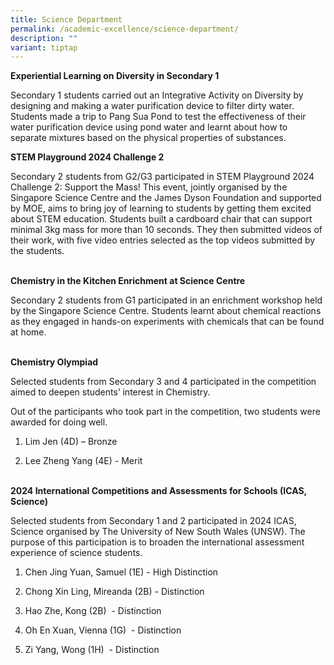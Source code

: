 ```yaml
---
title: Science Department
permalink: /academic-excellence/science-department/
description: ""
variant: tiptap
---
```

<p><strong>Experiential Learning on Diversity in Secondary 1</strong>
</p>
<p>Secondary 1 students carried out an Integrative Activity on Diversity
by designing and making a water purification device to filter dirty water.
Students made a trip to Pang Sua Pond to test the effectiveness of their
water purification device using pond water and learnt about how to separate
mixtures based on the physical properties of substances.</p>
<p></p>
<p><strong>STEM Playground 2024 Challenge 2</strong>
</p>
<p>Secondary 2 students from G2/G3 participated in STEM Playground 2024 Challenge
2: Support the Mass! This event, jointly organised by the Singapore Science
Centre and the James Dyson Foundation and supported by MOE, aims to bring
joy of learning to students by getting them excited about STEM education.
Students built a cardboard chair that can support minimal 3kg mass for
more than 10 seconds. They then submitted videos of their work, with five
video entries selected as the top videos submitted by the students.&nbsp;&nbsp;</p>
<p>
<br><strong>Chemistry in the Kitchen Enrichment at Science Centre&nbsp;</strong>
</p>
<p>Secondary 2 students from G1 participated in an enrichment workshop held
by the Singapore Science Centre. Students learnt about chemical reactions
as they engaged in hands-on experiments with chemicals that can be found
at home.</p>
<p>
<br><strong>Chemistry Olympiad</strong>
</p>
<p>Selected students from Secondary 3 and 4 participated in the competition
aimed to deepen students’ interest in Chemistry.&nbsp;</p>
<p>Out of the participants who took part in the competition, two students
were awarded for doing well.</p>
<ol data-tight="true" class="tight">
<li>
<p>Lim Jen (4D) – Bronze</p>
</li>
<li>
<p>Lee Zheng Yang (4E) - Merit</p>
</li>
</ol>
<p>
<br><strong>2024 International Competitions and Assessments for Schools (ICAS, Science)</strong>
</p>
<p>Selected students from Secondary 1 and 2 participated in 2024 ICAS, Science
organised by The University of New South Wales (UNSW). The purpose of this
participation is to broaden the international assessment experience of
science students.</p>
<ol data-tight="true" class="tight">
<li>
<p>Chen Jing Yuan, Samuel (1E) - High Distinction</p>
</li>
<li>
<p>Chong Xin Ling, Mireanda (2B) - Distinction</p>
</li>
<li>
<p>Hao Zhe, Kong (2B)&nbsp; - Distinction</p>
</li>
<li>
<p>Oh En Xuan, Vienna (1G)&nbsp; - Distinction</p>
</li>
<li>
<p>Zi Yang, Wong (1H)&nbsp; - Distinction</p>
</li>
</ol>
<p>
<br>
</p>